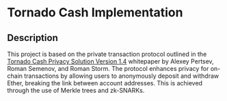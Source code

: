 # Tornado Cash Implementation

## Description

This project is based on the private transaction protocol outlined in the [Tornado Cash Privacy Solution Version 1.4](https://berkeley-defi.github.io/assets/material/Tornado%20Cash%20Whitepaper.pdf) whitepaper by Alexey Pertsev, Roman Semenov, and Roman Storm. The protocol enhances privacy for on-chain transactions by allowing users to anonymously deposit and withdraw Ether, breaking the link between account addresses. This is achieved through the use of Merkle trees and zk-SNARKs.
